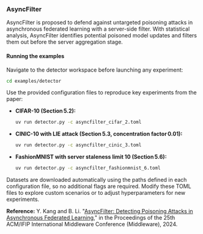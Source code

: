 ### AsyncFilter

AsyncFilter is proposed to defend against untargeted poisoning attacks in asynchronous federated learning with a server-side filter. With statistical analysis, AsyncFilter identifies potential poisoned model updates and filters them out before the server aggregation stage.

#### Running the examples

Navigate to the detector workspace before launching any experiment:

```bash
cd examples/detector
```

Use the provided configuration files to reproduce key experiments from the paper:

- **CIFAR-10 (Section 5.2):**

  ```bash
  uv run detector.py -c asyncfilter_cifar_2.toml
  ```

- **CINIC-10 with LIE attack (Section 5.3, concentration factor 0.01):**

  ```bash
  uv run detector.py -c asyncfilter_cinic_3.toml
  ```

- **FashionMNIST with server staleness limit 10 (Section 5.6):**

  ```bash
  uv run detector.py -c asyncfilter_fashionmnist_6.toml
  ```

Datasets are downloaded automatically using the paths defined in each configuration file, so no additional flags are required. Modify these TOML files to explore custom scenarios or to adjust hyperparameters for new experiments.

**Reference:** Y. Kang and B. Li. "[AsyncFilter: Detecting Poisoning Attacks in Asynchronous Federated Learning](http://iqua.ece.toronto.edu/papers/ykang-middleware25.pdf)," in the Proceedings of the 25th ACM/IFIP International Middleware Conference (Middleware), 2024.
